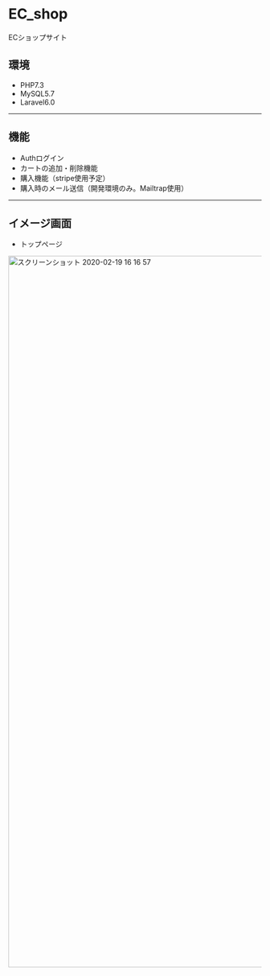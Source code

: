 # EC_shop
ECショップサイト

## 環境

- PHP7.3
- MySQL5.7
- Laravel6.0

---

## 機能

- Authログイン
- カートの追加・削除機能
- 購入機能（stripe使用予定）
- 購入時のメール送信（開発環境のみ。Mailtrap使用）

---

## イメージ画面

- トップページ
<img width="1415" alt="スクリーンショット 2020-02-19 16 16 57" src="https://user-images.githubusercontent.com/49112822/74814500-bc43f400-533a-11ea-9df6-ab0bb6887f82.png">

